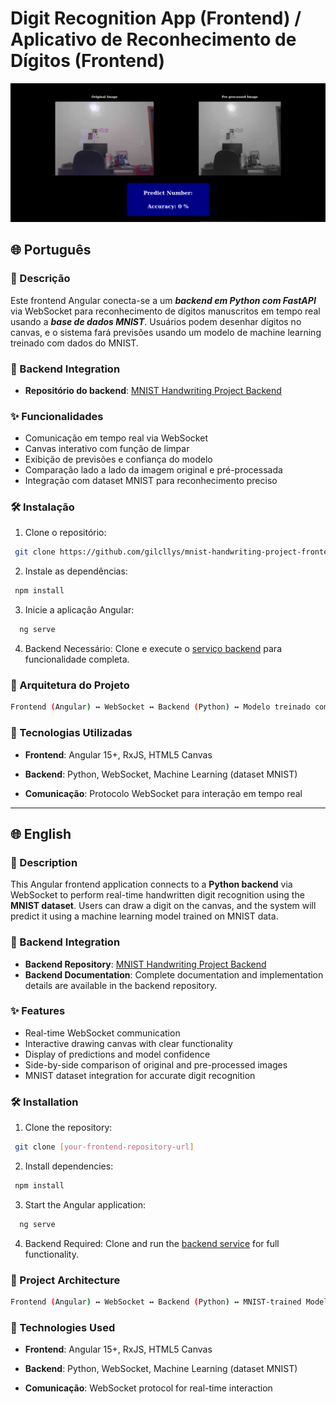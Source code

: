 # Digit Recognition App (Frontend) / Aplicativo de Reconhecimento de Dígitos (Frontend)

![Application Screenshot](./assets/preview.png)

## 🌐 Português

### 📖 Descrição 
Este frontend Angular conecta-se a um ***backend em Python com FastAPI*** via WebSocket para reconhecimento de dígitos manuscritos em tempo real usando a ***base de dados MNIST***. Usuários podem desenhar dígitos no canvas, e o sistema fará previsões usando um modelo de machine learning treinado com dados do MNIST.

### 🔗 Backend Integration
- **Repositório do backend**: [MNIST Handwriting Project Backend](https://github.com/gilcllys/mnist-handwriting-project-backend)

### ✨ Funcionalidades
- Comunicação em tempo real via WebSocket
- Canvas interativo com função de limpar
- Exibição de previsões e confiança do modelo
- Comparação lado a lado da imagem original e pré-processada
- Integração com dataset MNIST para reconhecimento preciso

### 🛠️ Instalação
1. Clone o repositório:
  ```bash
   git clone https://github.com/gilcllys/mnist-handwriting-project-frontend.git
```
2. Instale as dependências:
  ```bash
   npm install
```
3. Inicie a aplicação Angular:
  ```bash
    ng serve
```
4. Backend Necessário: Clone e execute o [serviço backend](https://github.com/gilcllys/mnist-handwriting-project-backend) para funcionalidade completa.

### 🧠 Arquitetura do Projeto
  ```bash
  Frontend (Angular) ↔ WebSocket ↔ Backend (Python) ↔ Modelo treinado com MNIST
```

### 🔧 Tecnologias Utilizadas

- **Frontend**: Angular 15+, RxJS, HTML5 Canvas

- **Backend**: Python, WebSocket, Machine Learning (dataset MNIST)

- **Comunicação**: Protocolo WebSocket para interação em tempo real

---
## 🌐 English

### 📖 Description
This Angular frontend application connects to a **Python backend** via WebSocket to perform real-time handwritten digit recognition using the **MNIST dataset**. Users can draw a digit on the canvas, and the system will predict it using a machine learning model trained on MNIST data.

### 🔗 Backend Integration
- **Backend Repository**: [MNIST Handwriting Project Backend](https://github.com/gilcllys/mnist-handwriting-project-backend)
- **Backend Documentation**: Complete documentation and implementation details are available in the backend repository.

### ✨ Features
- Real-time WebSocket communication
- Interactive drawing canvas with clear functionality
- Display of predictions and model confidence
- Side-by-side comparison of original and pre-processed images
- MNIST dataset integration for accurate digit recognition

### 🛠️ Installation
1. Clone the repository:
  ```bash
   git clone [your-frontend-repository-url]
```
2. Install dependencies:
  ```bash
   npm install
```
3. Start the Angular application:
  ```bash
    ng serve
```
4. Backend Required: Clone and run the [backend service](https://github.com/gilcllys/mnist-handwriting-project-backend) for full functionality.

### 🧠 Project Architecture
  ```bash
  Frontend (Angular) ↔ WebSocket ↔ Backend (Python) ↔ MNIST-trained Model
```

### 🔧 Technologies Used

- **Frontend**: Angular 15+, RxJS, HTML5 Canvas

- **Backend**: Python, WebSocket, Machine Learning (dataset MNIST)

- **Comunicação**: WebSocket protocol for real-time interaction
